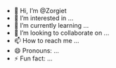 - 👋 Hi, I’m @Zorgiet
- 👀 I’m interested in ...
- 🌱 I’m currently learning ...
- 💞️ I’m looking to collaborate on ...
- 📫 How to reach me ...
- 😄 Pronouns: ...
- ⚡ Fun fact: ...

<!---
Zorgiet/Zorgiet is a ✨ special ✨ repository because its `README.md` (this file) appears on your GitHub profile.
You can click the Preview link to take a look at your changes.
--->
